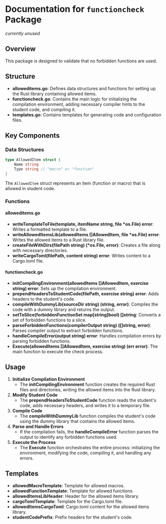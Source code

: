 # Documentation for `functioncheck` Package
_currently unused_
## Overview
This package is designed to validate that no forbidden functions are used.

## Structure
* **alloweditems.go**: Defines data structures and functions for setting up the Rust library containing allowed items.
* **functioncheck.go**: Contains the main logic for initializing the compilation environment, adding necessary compiler hints to the student code, and compiling it.
* **templates.go**: Contains templates for generating code and configuration files.

## Key Components
### Data Structures
```go
type AllowedItem struct {
	Name string
	Type string // "macro" or "function"
}
```
The `AllowedItem` struct represents an item (function or macro) that is allowed in student code.

### Functions
#### alloweditems.go
* **writeTemplateToFile(template, itemName string, file \*os.File) error**: Writes a formatted template to a file.
* **writeAllowedItemsLib(allowedItems []AllowedItem, file \*os.File) error**: Writes the allowed items to a Rust library file.
* **createFileWithDirs(filePath string) (*os.File, error)**: Creates a file along with necessary directories.
* **writeCargoToml(filePath, content string) error**: Writes content to a Cargo.toml file.

#### functioncheck.go
* **initCompilingEnvironment(allowedItems []AllowedItem, exercise string) error**: Sets up the compilation environment.
* **prependHeadersToStudentCode(filePath, exercise string) error**: Adds headers to the student's code.
* **compileWithDummyLib(sourceDir string) (string, error)**: Compiles the code with a dummy library and returns the output.
* **setToSlice(forbiddenFunctionSet map[string]bool) []string**: Converts a set of forbidden functions to a slice.
* **parseForbiddenFunctions(compilerOutput string) ([]string, error)**: Parses compiler output to extract forbidden functions.
* **handleCompileError(output string) error**: Handles compilation errors by parsing forbidden functions.
* **Execute(allowedItems []AllowedItem, exercise string) (err error)**: The main function to execute the check process.

## Usage
1. **Initialize Compilation Environment**
	* The **initCompilingEnvironment** function creates the required Rust files and directories, writing the allowed items into the Rust library.
2. **Modify Student Code**
	* The **prependHeadersToStudentCode** function reads the student's code, adds necessary headers, and writes it to a temporary file.
3. **Compile Code**
	* The **compileWithDummyLib** function compiles the student's code using the dummy library that contains the allowed items.
4. **Parse and Handle Errors**
	* If the compilation fails, the **handleCompileError** function parses the output to identify any forbidden functions used.
5. **Execute the Process**
	* The **Execute** function orchestrates the entire process: initializing the environment, modifying the code, compiling it, and handling any errors.

## Templates
* **allowedMacroTemplate**: Template for allowed macros.
* **allowedFunctionTemplate**: Template for allowed functions.
* **allowedItemsLibHeader**: Header for the allowed items library.
* **cargoTomlTemplate**: Template for the Cargo.toml file.
* **allowedItemsCargoToml**: Cargo.toml content for the allowed items library.
* **studentCodePrefix**: Prefix headers for the student's code.
